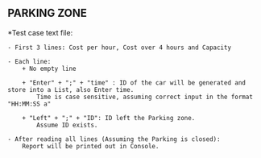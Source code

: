 PARKING ZONE
------------------------
*Test case text file:

    - First 3 lines: Cost per hour, Cost over 4 hours and Capacity

    - Each line:
        + No empty line

        + "Enter" + ";" + "time" : ID of the car will be generated and store into a List, also Enter time.
            Time is case sensitive, assuming correct input in the format "HH:MM:SS a"

        + "Left" + ";" + "ID": ID left the Parking zone.
            Assume ID exists.

    - After reading all lines (Assuming the Parking is closed):
        Report will be printed out in Console.